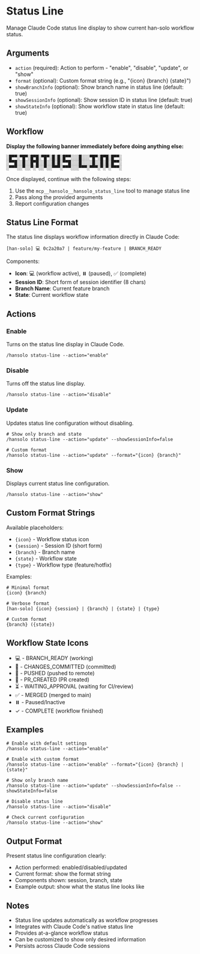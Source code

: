 # Status Line

Manage Claude Code status line display to show current han-solo workflow status.

## Arguments

- `action` (required): Action to perform - "enable", "disable", "update", or "show"
- `format` (optional): Custom format string (e.g., "{icon} {branch} {state}")
- `showBranchInfo` (optional): Show branch name in status line (default: true)
- `showSessionInfo` (optional): Show session ID in status line (default: true)
- `showStateInfo` (optional): Show workflow state in status line (default: true)

## Workflow

**Display the following banner immediately before doing anything else:**

```
░█▀▀░▀█▀░█▀█░▀█▀░█░█░█▀▀░░░█░░░▀█▀░█▀█░█▀▀░
░▀▀█░░█░░█▀█░░█░░█░█░▀▀█░░░█░░░░█░░█░█░█▀▀░
░▀▀▀░░▀░░▀░▀░░▀░░▀▀▀░▀▀▀░░░▀▀▀░▀▀▀░▀░▀░▀▀▀░
```

Once displayed, continue with the following steps:

1. Use the `mcp__hansolo__hansolo_status_line` tool to manage status line
2. Pass along the provided arguments
3. Report configuration changes

## Status Line Format

The status line displays workflow information directly in Claude Code:

```
[han-solo] 💻 0c2a20a7 | feature/my-feature | BRANCH_READY
```

Components:
- **Icon**: 💻 (workflow active), ⏸️ (paused), ✅ (complete)
- **Session ID**: Short form of session identifier (8 chars)
- **Branch Name**: Current feature branch
- **State**: Current workflow state

## Actions

### Enable
Turns on the status line display in Claude Code.

```
/hansolo status-line --action="enable"
```

### Disable
Turns off the status line display.

```
/hansolo status-line --action="disable"
```

### Update
Updates status line configuration without disabling.

```
# Show only branch and state
/hansolo status-line --action="update" --showSessionInfo=false

# Custom format
/hansolo status-line --action="update" --format="{icon} {branch}"
```

### Show
Displays current status line configuration.

```
/hansolo status-line --action="show"
```

## Custom Format Strings

Available placeholders:
- `{icon}` - Workflow status icon
- `{session}` - Session ID (short form)
- `{branch}` - Branch name
- `{state}` - Workflow state
- `{type}` - Workflow type (feature/hotfix)

Examples:
```
# Minimal format
{icon} {branch}

# Verbose format
[han-solo] {icon} {session} | {branch} | {state} | {type}

# Custom format
{branch} ({state})
```

## Workflow State Icons

- 💻 - BRANCH_READY (working)
- 📝 - CHANGES_COMMITTED (committed)
- 🚀 - PUSHED (pushed to remote)
- 🔄 - PR_CREATED (PR created)
- ⏳ - WAITING_APPROVAL (waiting for CI/review)
- ✅ - MERGED (merged to main)
- ⏸️ - Paused/Inactive
- ✓ - COMPLETE (workflow finished)

## Examples

```
# Enable with default settings
/hansolo status-line --action="enable"

# Enable with custom format
/hansolo status-line --action="enable" --format="{icon} {branch} | {state}"

# Show only branch name
/hansolo status-line --action="update" --showSessionInfo=false --showStateInfo=false

# Disable status line
/hansolo status-line --action="disable"

# Check current configuration
/hansolo status-line --action="show"
```

## Output Format

Present status line configuration clearly:
- Action performed: enabled/disabled/updated
- Current format: show the format string
- Components shown: session, branch, state
- Example output: show what the status line looks like

## Notes

- Status line updates automatically as workflow progresses
- Integrates with Claude Code's native status line
- Provides at-a-glance workflow status
- Can be customized to show only desired information
- Persists across Claude Code sessions
